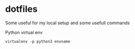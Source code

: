 # dotfiles
Some useful for my local setup and some usefull commands

Python virtual env
```
virtualenv -p python3 envname
```
